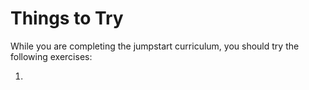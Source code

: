 # Things to Try

While you are completing the jumpstart curriculum, you should try the following exercises:

1. 
